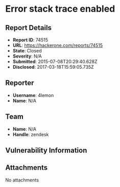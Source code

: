 # Error stack trace enabled

## Report Details
- **Report ID**: 74515
- **URL**: https://hackerone.com/reports/74515
- **State**: Closed
- **Severity**: N/A
- **Submitted**: 2015-07-08T20:29:40.628Z
- **Disclosed**: 2017-03-18T15:59:05.735Z

## Reporter
- **Username**: 4lemon
- **Name**: N/A

## Team
- **Name**: N/A
- **Handle**: zendesk

## Vulnerability Information


## Attachments
No attachments
